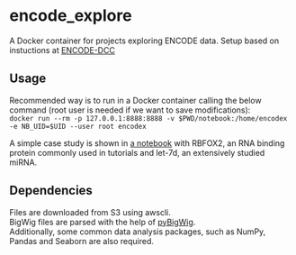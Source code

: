 # encode_explore

A Docker container for projects exploring ENCODE data. Setup based on instuctions at [ENCODE-DCC](https://github.com/ENCODE-DCC/encode-data-usage-examples/blob/master/mount_s3_bucket_and_run_jupyter_on_ec2.ipynb)

## Usage

Recommended way is to run in a Docker container calling the below command (root user is needed if we want to save modifications):  
`docker run --rm -p 127.0.0.1:8888:8888 -v $PWD/notebook:/home/encodex -e NB_UID=$UID --user root encodex`  

A simple case study is shown in [a notebook](notebook/encodex_example.ipynb) with RBFOX2, an RNA binding protein commonly used in tutorials and let-7d, an extensively studied miRNA.

## Dependencies

Files are downloaded from S3 using awscli.  
BigWig files are parsed with the help of [pyBigWig](https://github.com/deeptools/pyBigWig).  
Additionally, some common data analysis packages, such as NumPy, Pandas and Seaborn are also required.